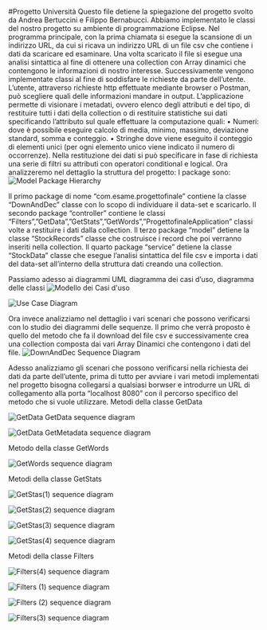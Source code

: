#Progetto  Università
Questo file detiene la spiegazione del progetto svolto da Andrea Bertuccini e Filippo Bernabucci. Abbiamo implementato le classi del nostro progetto su ambiente di programmazione Eclipse.
Nel programma principale, con la prima chiamata si esegue la scansione di un indirizzo URL, da cui si ricava un indirizzo URL di un file csv che contiene i dati da scaricare ed esaminare. Una volta scaricato il file si esegue una analisi sintattica al fine di ottenere una collection con Array dinamici che contengono le informazioni di nostro interesse. 
Successivamente vengono implementate classi al fine di soddisfare le richieste da parte dell’utente. L’utente, attraverso richieste http effettuate mediante browser o Postman, può scegliere quali delle informazioni mandare in output. L’applicazione permette di visionare i metadati, ovvero elenco degli attributi e del tipo, di restituire tutti i dati della collection o di restituire statistiche sui dati specificando l’attributo sul quale effettuare la computazione quali:
• Numeri:
dove è possibile eseguire calcolo di media, minimo, massimo, deviazione standard, somma e conteggio.
• Stringhe
dove viene eseguito il conteggio di elementi unici (per ogni elemento unico viene indicato il numero di occorrenze).
Nella restituzione dei dati si può specificare in fase di richiesta una serie di filtri su attributi con operatori conditional e logical.
Ora analizzeremo nel dettaglio la struttura del progetto:
I package sono:
![Model Package Hierarchy](https://user-images.githubusercontent.com/50883908/60420802-dd5ba700-9be8-11e9-93a3-5d93c1229669.jpg)

Il primo package di nome “com.esame.progettofinale” contiene la classe “DownAndDec” classe con lo scopo di individuare il data-set e scaricarlo.
Il secondo package “controller” contiene le classi “Filters”,”GetData”,”GetStats”,”GetWords”,”ProgettofinaleApplication” classi volte a restituire i dati dalla collection.
Il terzo package “model” detiene la classe “StockRecords” classe che costruisce i record che poi verranno inseriti nella collection.
Il quarto package “service” detiene la classe “StockData” classe che esegue l’analisi sintattica del file csv e importa i dati del data-set all’interno della struttura dati creando una collection.

Passiamo adesso ai diagrammi UML diagramma dei casi d’uso, diagramma delle classi
![Modello dei Casi d'uso](https://user-images.githubusercontent.com/50883908/60420859-f82e1b80-9be8-11e9-883c-b37ab6e9790e.jpg)

![Use Case Diagram](https://user-images.githubusercontent.com/50883908/60420902-0845fb00-9be9-11e9-80f9-08c184f6918f.jpg)

Ora invece analizziamo nel dettaglio i vari scenari che possono verificarsi con lo studio dei diagrammi delle sequenze.
Il primo che verrà proposto è quello del metodo che fa il download del file csv e successivamente crea una collection composta dai vari Array Dinamici che contengono i dati del file. 
![DownAndDec Sequence Diagram](https://user-images.githubusercontent.com/50883908/60420354-d4b6a100-9be7-11e9-92df-8f0c2f0ccc50.jpeg)

Adesso analizziamo gli scenari che possono verificarsi nella richiesta dei dati da parte dell’utente, prima di tutto per avviare i vari metodi implementati nel progetto bisogna collegarsi a qualsiasi borwser e introdurre un URL di collegamento alla porta “localhost 8080” con il percorso specifico del metodo che si vuole utilizzare.
Metodi della classe GetData 

![GetData GetData sequence diagram](https://user-images.githubusercontent.com/50883908/60420988-34617c00-9be9-11e9-8d8d-fd8144c9accf.jpg)

![GetData GetMetadata sequence diagram](https://user-images.githubusercontent.com/50883908/60420989-34617c00-9be9-11e9-88c7-c8b675d6b164.jpg)

Metodo della classe GetWords 

![GetWords  sequence diagram](https://user-images.githubusercontent.com/50883908/60421373-fe70c780-9be9-11e9-8827-1c7e2a5f7f1a.jpg)

Metodi della classe GetStats

![GetStas(1) sequence diagram](https://user-images.githubusercontent.com/50883908/60421077-5fe46680-9be9-11e9-833b-0b72797b1f09.jpg)

![GetStas(2) sequence diagram](https://user-images.githubusercontent.com/50883908/60421072-5f4bd000-9be9-11e9-87b0-97ba246ece02.jpg)

![GetStas(3) sequence diagram](https://user-images.githubusercontent.com/50883908/60421073-5f4bd000-9be9-11e9-9a41-1217ca72a179.jpg)

![GetStas(4) sequence diagram](https://user-images.githubusercontent.com/50883908/60421074-5fe46680-9be9-11e9-84a2-895dea46d265.jpg)



Metodi della classe Filters


![Filters(4) sequence diagram](https://user-images.githubusercontent.com/50883908/60421131-7ee2f880-9be9-11e9-8ba6-90bad1991948.jpg)

![Filters (1) sequence diagram](https://user-images.githubusercontent.com/50883908/60421132-7f7b8f00-9be9-11e9-8392-acadf05fa224.jpg)

![Filters (2) sequence diagram](https://user-images.githubusercontent.com/50883908/60421133-7f7b8f00-9be9-11e9-8f13-cd604217b199.jpg)

![Filters(3) sequence diagram](https://user-images.githubusercontent.com/50883908/60421134-7f7b8f00-9be9-11e9-81bd-69cc6221d71e.jpg)
